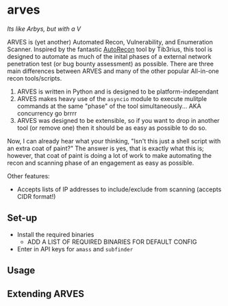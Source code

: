 # arves
*Its like Arbys, but with a V*

ARVES is (yet another) Automated Recon, Vulnerability, and Enumeration Scanner. Inspired by the fantastic [AutoRecon](https://github.com/Tib3rius/AutoRecon) tool by Tib3rius, this tool is designed to automate as much of the inital phases of a external network penetration test (or bug bounty assessment) as possible. There are three main differences between ARVES and many of the other popular All-in-one recon tools/scripts.

1. ARVES is written in Python and is designed to be platform-independant
2. ARVES makes heavy use of the `asyncio` module to execute mulitple commands at the same "phase" of the tool simultaneously... AKA concurrency go brrrr
3. ARVES was designed to be extensible, so if you want to drop in another tool (or remove one) then it should be as easy as possible to do so.

Now, I can already hear what your thinking, "Isn't this just a shell script with an extra coat of paint?" The answer is yes, that is exactly what this is; however, that coat of paint is doing a lot of work to make automating the recon and scanning phase of an engagement as easy as possible.

Other features:
- Accepts lists of IP addresses to include/exclude from scanning (accepts CIDR format!)

## Set-up
- Install the required binaries
    - ADD A LIST OF REQUIRED BINARIES FOR DEFAULT CONFIG
- Enter in API keys for `amass` and `subfinder`

## Usage

## Extending ARVES